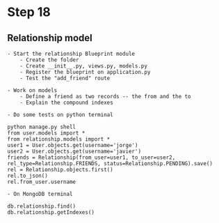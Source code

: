 # Step 18
    
## Relationship model
    - Start the relationship Blueprint module
        - Create the folder
        - Create __init__.py, views.py, models.py
        - Register the blueprint on application.py
        - Test the "add_friend" route
        
    - Work on models
        - Define a friend as two records -- the from and the to
        - Explain the compound indexes
        
    - Do some tests on python terminal
```
python manage.py shell
from user.models import *
from relationship.models import *
user1 = User.objects.get(username='jorge')
user2 = User.objects.get(username='javier')
friends = Relationship(from_user=user1, to_user=user2, rel_type=Relationship.FRIENDS, status=Relationship.PENDING).save()
rel = Relationship.objects.first()
rel.to_json()
rel.from_user.username
```
    - On MongoDB terminal
```
db.relationship.find()
db.relationship.getIndexes()
```
